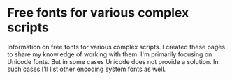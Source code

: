 # Free fonts for various complex scripts

Information on free fonts for various complex scripts. I created these pages to share my knowledge of working with them. I'm primarily focusing on Unicode fonts. But in some cases Unicode does not provide a solution. In such cases I'll list other encoding system fonts as well.
